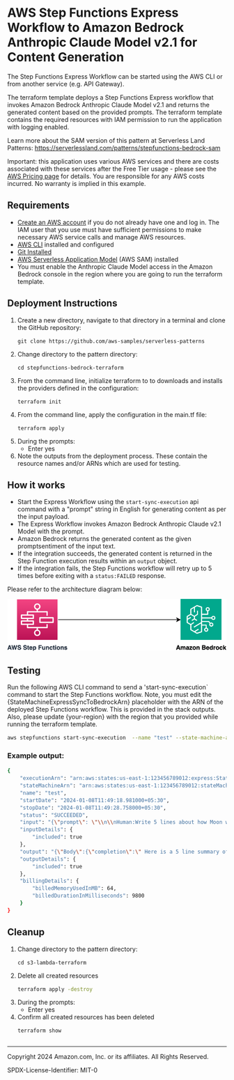 # AWS Step Functions Express Workflow to Amazon Bedrock Anthropic Claude Model v2.1 for Content Generation  

The Step Functions Express Workflow can be started using the AWS CLI or from another service (e.g. API Gateway).

The terraform template deploys a Step Functions Express workflow that invokes Amazon Bedrock Anthropic Claude Model v2.1 and returns the generated content based on the provided prompts. The terraform template contains the required resources with IAM permission to run the application with logging enabled.

Learn more about the SAM version of this pattern at Serverless Land Patterns: https://serverlessland.com/patterns/stepfunctions-bedrock-sam

Important: this application uses various AWS services and there are costs associated with these services after the Free Tier usage - please see the [AWS Pricing page](https://aws.amazon.com/pricing/) for details. You are responsible for any AWS costs incurred. No warranty is implied in this example.

## Requirements

* [Create an AWS account](https://portal.aws.amazon.com/gp/aws/developer/registration/index.html) if you do not already have one and log in. The IAM user that you use must have sufficient permissions to make necessary AWS service calls and manage AWS resources.
* [AWS CLI](https://docs.aws.amazon.com/cli/latest/userguide/install-cliv2.html) installed and configured
* [Git Installed](https://git-scm.com/book/en/v2/Getting-Started-Installing-Git)
* [AWS Serverless Application Model](https://docs.aws.amazon.com/serverless-application-model/latest/developerguide/serverless-sam-cli-install.html) (AWS SAM) installed
* You must enable the Anthropic Claude Model access in the Amazon Bedrock console in the region where you are going to run the terraform template.

## Deployment Instructions

1. Create a new directory, navigate to that directory in a terminal and clone the GitHub repository:
    ``` 
    git clone https://github.com/aws-samples/serverless-patterns
    ```
1. Change directory to the pattern directory:
    ```
    cd stepfunctions-bedrock-terraform
    ```
1. From the command line, initialize terraform to  to downloads and installs the providers defined in the configuration:
    ```
    terraform init
    ```
1. From the command line, apply the configuration in the main.tf file:
    ```
    terraform apply
    ```
1. During the prompts:
    * Enter yes
1. Note the outputs from the deployment process. These contain the resource names and/or ARNs which are used for testing.

## How it works

* Start the Express Workflow using the `start-sync-execution` api command with a "prompt" string in English for generating content as per the input payload.
* The Express Workflow invokes Amazon Bedrock Anthropic Claude v2.1 Model with the prompt.
* Amazon Bedrock returns the generated content as the given promptsentiment of the input text. 
* If the integration succeeds, the generated content is returned in the Step Function execution results within an `output` object.
* If the integration fails, the Step Functions workflow will retry up to 5 times before exiting with a `status:FAILED` response.

Please refer to the architecture diagram below:

![End to End Architecture](image/architecture.png)


## Testing

Run the following AWS CLI command to send a 'start-sync-execution` command to start the Step Functions workflow. Note, you must edit the {StateMachineExpressSyncToBedrockArn} placeholder with the ARN of the deployed Step Functions workflow. This is provided in the stack outputs. Also, please update {your-region} with the region that you provided while running the terraform template.

```bash
aws stepfunctions start-sync-execution  --name "test" --state-machine-arn "{StateMachineExpressSyncToBedrockArn}" --input "{\"prompt\": \"\n\nHuman:Write 5 lines about how Moon was formed.\n\nAssistant:\"}" --region {your-region}
```

### Example output:

```bash
{
    "executionArn": "arn:aws:states:us-east-1:123456789012:express:StateMachineExpressSyncToBedrock-MXFRi47uY7pX:test:4f3726da-74e1-4762-bd43-babeb2a291be",
    "stateMachineArn": "arn:aws:states:us-east-1:123456789012:stateMachine:StateMachineExpressSyncToBedrock-MXFRi47uY7pX",
    "name": "test",
    "startDate": "2024-01-08T11:49:18.981000+05:30",
    "stopDate": "2024-01-08T11:49:28.758000+05:30",
    "status": "SUCCEEDED",
    "input": "{\"prompt\": \"\\n\\nHuman:Write 5 lines about how Moon was formed.\\n\\nAssistant:\"}",
    "inputDetails": {
        "included": true
    },
    "output": "{\"Body\":{\"completion\":\" Here is a 5 line summary of how the Moon was formed:\\n\\n1. The leading theory is that the Moon formed from debris left over after a massive collision between the young Earth and a Mars-sized body about 4.5 billion years ago.\\n\\n2. This collision threw molten rock and debris into Earth's orbit that eventually cooled and coalesced into the Moon we see today. \\n\\n3. Over billions of years, the Moon's gravity caused Earth's rotation to slow down and its orbit to expand outward. \\n\\n4. The Moon likely had an intense period of volcanism in its early history, but volcanism ended around 3 billion years ago as the Moon's interior cooled.\\n\\n5. Without the stabilizing effect of the Moon, Earth would wobble more on its axis, causing more radical climate swings over long time periods.\",\"stop_reason\":\"stop_sequence\",\"stop\":\"\\n\\nHuman:\"},\"ContentType\":\"application/json\"}",
    "outputDetails": {
        "included": true
    },
    "billingDetails": {
        "billedMemoryUsedInMB": 64,
        "billedDurationInMilliseconds": 9800
    }
}
```
## Cleanup
 
1. Change directory to the pattern directory:
    ```
    cd s3-lambda-terraform
    ```
1. Delete all created resources
    ```bash
    terraform apply -destroy
    ```
1. During the prompts:
    * Enter yes
1. Confirm all created resources has been deleted
    ```bash
    terraform show
    ```
    ```
----
Copyright 2024 Amazon.com, Inc. or its affiliates. All Rights Reserved.

SPDX-License-Identifier: MIT-0
